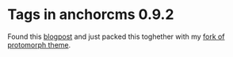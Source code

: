 # Tags in anchorcms 0.9.2

Found this [blogpost](http://hi.srccd.com/post/thats-right-tags-in-anchor) and just packed this toghether with my [fork of protomorph theme](https://github.com/morph027/anchor-protomorph_atom).
